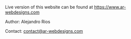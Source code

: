 Live version of this website can be found at https://www.ar-webdesigns.com

Author: Alejandro Rios

Contact: contact@ar-webdesigns.com